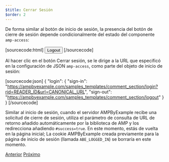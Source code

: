 ```yaml
---
$title: Cerrar Sesión
$order: 2
---
```


De forma similar al botón de inicio de sesión, la presencia del botón de cierre de sesión depende condicionalmente del estado del componente `amp-access`:

[sourcecode:html]
<button amp-access="loggedIn" amp-access-hide tabindex="0" on="tap:amp-access.login-sign-out" class="button-primary comment-button">Logout</button>
[/sourcecode]

Al hacer clic en el botón Cerrar sesión, se le dirige a la URL que especificó en la configuración de JSON `amp-access`, como parte del objeto de inicio de sesión:

[sourcecode:json]
{
"login": {
  "sign-in": "https://ampbyexample.com/samples_templates/comment_section/login?rid=READER_ID&url=CANONICAL_URL",
  "sign-out": "https://ampbyexample.com/samples_templates/comment_section/logout"
  }
}
[/sourcecode]

Similar al inicio de sesión, cuando el servidor AMPByExample recibe una solicitud de cierre de sesión, utiliza el parámetro de consulta de URL de retorno añadido automáticamente por la biblioteca de AMP y los redirecciona añadiendo `#success=true`. En este momento, estás de vuelta en la página inicial; La cookie AMPByExample creada previamente para la página de inicio de sesión (llamada `ABE_LOGGED_IN`) se borraría en este momento.

<div class="prev-next-buttons">
  <a class="button prev-button" href="/es/docs/tutorials/login_requiring/add_comment.html"><span class="arrow-prev">Anterior</span></a>
  <a class="button next-button" href="/es/docs/tutorials/login_requiring/summary.html"><span class="arrow-next">Próximo</span></a>
</div>
